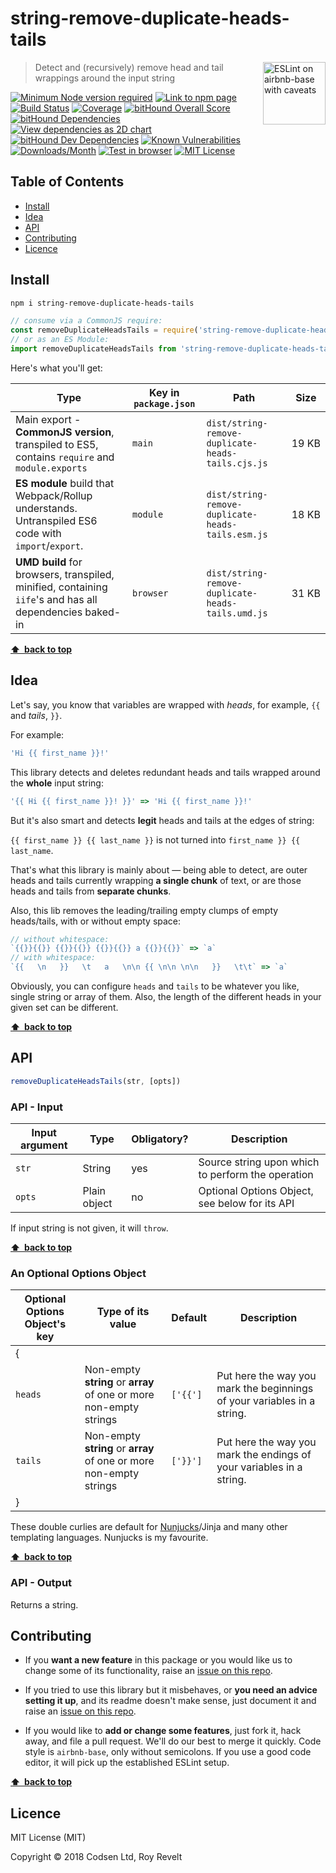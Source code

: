 # string-remove-duplicate-heads-tails

<a href="https://github.com/revelt/eslint-on-airbnb-base-badge" style="float: right; padding: 0 0 20px 20px;"><img src="https://cdn.rawgit.com/revelt/eslint-on-airbnb-base-badge/0c3e46c9/lint-badge.svg" alt="ESLint on airbnb-base with caveats" width="100" align="right"></a>

> Detect and (recursively) remove head and tail wrappings around the input string

[![Minimum Node version required][node-img]][node-url]
[![Link to npm page][npm-img]][npm-url]
[![Build Status][travis-img]][travis-url]
[![Coverage][cov-img]][cov-url]
[![bitHound Overall Score][overall-img]][overall-url]
[![bitHound Dependencies][deps-img]][deps-url]
[![View dependencies as 2D chart][deps2d-img]][deps2d-url]
[![bitHound Dev Dependencies][dev-img]][dev-url]
[![Known Vulnerabilities][vulnerabilities-img]][vulnerabilities-url]
[![Downloads/Month][downloads-img]][downloads-url]
[![Test in browser][runkit-img]][runkit-url]
[![MIT License][license-img]][license-url]

## Table of Contents

<!-- START doctoc generated TOC please keep comment here to allow auto update -->
<!-- DON'T EDIT THIS SECTION, INSTEAD RE-RUN doctoc TO UPDATE -->


- [Install](#install)
- [Idea](#idea)
- [API](#api)
- [Contributing](#contributing)
- [Licence](#licence)

<!-- END doctoc generated TOC please keep comment here to allow auto update -->

## Install

```bash
npm i string-remove-duplicate-heads-tails
```

```js
// consume via a CommonJS require:
const removeDuplicateHeadsTails = require('string-remove-duplicate-heads-tails')
// or as an ES Module:
import removeDuplicateHeadsTails from 'string-remove-duplicate-heads-tails'
```

Here's what you'll get:

Type            | Key in `package.json` | Path  | Size
----------------|-----------------------|-------|--------
Main export - **CommonJS version**, transpiled to ES5, contains `require` and `module.exports` | `main`                | `dist/string-remove-duplicate-heads-tails.cjs.js` | 19&nbsp;KB
**ES module** build that Webpack/Rollup understands. Untranspiled ES6 code with `import`/`export`. | `module`              | `dist/string-remove-duplicate-heads-tails.esm.js` | 18&nbsp;KB
**UMD build** for browsers, transpiled, minified, containing `iife`'s and has all dependencies baked-in | `browser`            | `dist/string-remove-duplicate-heads-tails.umd.js` | 31&nbsp;KB

**[⬆ &nbsp;back to top](#)**

## Idea

Let's say, you know that variables are wrapped with _heads_, for example, `{{` and _tails_, `}}`.

For example:

```js
'Hi {{ first_name }}!'
```

This library detects and deletes redundant heads and tails wrapped around the **whole** input string:

```js
'{{ Hi {{ first_name }}! }}' => 'Hi {{ first_name }}!'
```

But it's also smart and detects **legit** heads and tails at the edges of string:

`{{ first_name }} {{ last_name }}` is not turned into `first_name }} {{ last_name`.

That's what this library is mainly about — being able to detect, are outer heads and tails currently wrapping **a single chunk** of text, or are those heads and tails from **separate chunks**.

Also, this lib removes the leading/trailing empty clumps of empty heads/tails, with or without empty space:

```js
// without whitespace:
`{{}}{{}} {{}}{{}} {{}}{{}} a {{}}{{}}` => `a`
// with whitespace:
`{{   \n   }}   \t   a   \n\n {{ \n\n \n\n   }}   \t\t` => `a`
```

Obviously, you can configure `heads` and `tails` to be whatever you like, single string or array of them. Also, the length of the different heads in your given set can be different.

**[⬆ &nbsp;back to top](#)**

## API

```js
removeDuplicateHeadsTails(str, [opts])
```

### API - Input

Input argument           | Type           | Obligatory? | Description
-------------------------|----------------|-------------|-------------
`str`                    | String         | yes         | Source string upon which to perform the operation
`opts`                   | Plain object   | no          | Optional Options Object, see below for its API

If input string is not given, it will `throw`.

**[⬆ &nbsp;back to top](#)**

### An Optional Options Object

Optional Options Object's key | Type of its value                                                  | Default    | Description
------------------------------|--------------------------------------------------------------------|------------|----------------------
{                             |                                                                    |            |
`heads`                       | Non-empty **string** or **array** of one or more non-empty strings | `['{{']` | Put here the way you mark the beginnings of your variables in a string.
`tails`                       | Non-empty **string** or **array** of one or more non-empty strings | `['}}']` | Put here the way you mark the endings of your variables in a string.
}                             |                                                                    |            |

These double curlies are default for [Nunjucks](https://mozilla.github.io/nunjucks/)/Jinja and many other templating languages. Nunjucks is my favourite.

**[⬆ &nbsp;back to top](#)**

### API - Output

Returns a string.

## Contributing

* If you **want a new feature** in this package or you would like us to change some of its functionality, raise an [issue on this repo](https://github.com/codsen/string-remove-duplicate-heads-tails/issues).

* If you tried to use this library but it misbehaves, or **you need an advice setting it up**, and its readme doesn't make sense, just document it and raise an [issue on this repo](https://github.com/codsen/string-remove-duplicate-heads-tails/issues).

* If you would like to **add or change some features**, just fork it, hack away, and file a pull request. We'll do our best to merge it quickly. Code style is `airbnb-base`, only without semicolons. If you use a good code editor, it will pick up the established ESLint setup.

**[⬆ &nbsp;back to top](#)**

## Licence

MIT License (MIT)

Copyright © 2018 Codsen Ltd, Roy Revelt


[node-img]: https://img.shields.io/node/v/string-remove-duplicate-heads-tails.svg?style=flat-square&label=works%20on%20node
[node-url]: https://www.npmjs.com/package/string-remove-duplicate-heads-tails

[npm-img]: https://img.shields.io/npm/v/string-remove-duplicate-heads-tails.svg?style=flat-square&label=release
[npm-url]: https://www.npmjs.com/package/string-remove-duplicate-heads-tails

[travis-img]: https://img.shields.io/travis/codsen/string-remove-duplicate-heads-tails.svg?style=flat-square
[travis-url]: https://travis-ci.org/codsen/string-remove-duplicate-heads-tails

[cov-img]: https://coveralls.io/repos/github/codsen/string-remove-duplicate-heads-tails/badge.svg?style=flat-square?branch=master
[cov-url]: https://coveralls.io/github/codsen/string-remove-duplicate-heads-tails?branch=master

[overall-img]: https://img.shields.io/bithound/code/github/codsen/string-remove-duplicate-heads-tails.svg?style=flat-square
[overall-url]: https://www.bithound.io/github/codsen/string-remove-duplicate-heads-tails

[deps-img]: https://img.shields.io/bithound/dependencies/github/codsen/string-remove-duplicate-heads-tails.svg?style=flat-square
[deps-url]: https://www.bithound.io/github/codsen/string-remove-duplicate-heads-tails/master/dependencies/npm

[deps2d-img]: https://img.shields.io/badge/deps%20in%202D-see_here-08f0fd.svg?style=flat-square
[deps2d-url]: http://npm.anvaka.com/#/view/2d/string-remove-duplicate-heads-tails

[dev-img]: https://img.shields.io/bithound/devDependencies/github/codsen/string-remove-duplicate-heads-tails.svg?style=flat-square
[dev-url]: https://www.bithound.io/github/codsen/string-remove-duplicate-heads-tails/master/dependencies/npm

[vulnerabilities-img]: https://snyk.io/test/github/codsen/string-remove-duplicate-heads-tails/badge.svg?style=flat-square
[vulnerabilities-url]: https://snyk.io/test/github/codsen/string-remove-duplicate-heads-tails

[downloads-img]: https://img.shields.io/npm/dm/string-remove-duplicate-heads-tails.svg?style=flat-square
[downloads-url]: https://npmcharts.com/compare/string-remove-duplicate-heads-tails

[runkit-img]: https://img.shields.io/badge/runkit-test_in_browser-a853ff.svg?style=flat-square
[runkit-url]: https://npm.runkit.com/string-remove-duplicate-heads-tails

[license-img]: https://img.shields.io/npm/l/string-remove-duplicate-heads-tails.svg?style=flat-square
[license-url]: https://github.com/codsen/string-remove-duplicate-heads-tails/blob/master/license.md
